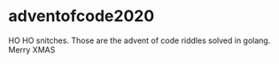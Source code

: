 # adventofcode2020
HO HO snitches. Those are the advent of code riddles solved in golang. Merry XMAS
